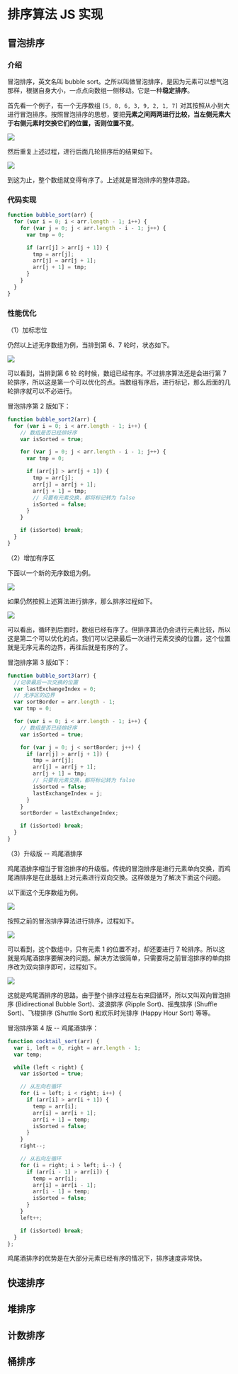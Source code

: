 # 排序算法 JS 实现

## 冒泡排序

### 介绍

冒泡排序，英文名叫 bubble sort。之所以叫做冒泡排序，是因为元素可以想气泡那样，根据自身大小，一点点向数组一侧移动。它是一种**稳定排序**。

首先看一个例子，有一个无序数组 `[5, 8, 6, 3, 9, 2, 1, 7]` 对其按照从小到大进行冒泡排序。按照冒泡排序的思想，要把**元素之间两两进行比较，当左侧元素大于右侧元素时交换它们的位置，否则位置不变**。

![](./imgs/bubble_sort_1.png)

然后重复上述过程，进行后面几轮排序后的结果如下。

![](./imgs/bubble_sort_2.png)

到这为止，整个数组就变得有序了。上述就是冒泡排序的整体思路。

### 代码实现

``` js
function bubble_sort(arr) {
  for (var i = 0; i < arr.length - 1; i++) {
    for (var j = 0; j < arr.length - i - 1; j++) {
      var tmp = 0;

      if (arr[j] > arr[j + 1]) {
        tmp = arr[j];
        arr[j] = arr[j + 1];
        arr[j + 1] = tmp;
      }
    }
  }
}
```

### 性能优化

（1）加标志位

仍然以上述无序数组为例，当排到第 6、7 轮时，状态如下。

![](./imgs/bubble_sort_3.png)

可以看到，当排到第 6 轮 的时候，数组已经有序。不过排序算法还是会进行第 7 轮排序，所以这是第一个可以优化的点。当数组有序后，进行标记，那么后面的几轮排序就可以不必进行。

冒泡排序第 2 版如下：

``` js
function bubble_sort2(arr) {
  for (var i = 0; i < arr.length - 1; i++) {
    // 数组是否已经排好序
    var isSorted = true;

    for (var j = 0; j < arr.length - i - 1; j++) {
      var tmp = 0;

      if (arr[j] > arr[j + 1]) {
        tmp = arr[j];
        arr[j] = arr[j + 1];
        arr[j + 1] = tmp;
        // 只要有元素交换，都将标记转为 false
        isSorted = false;
      }
    }

    if (isSorted) break;
  }
}
```

（2）增加有序区

下面以一个新的无序数组为例。

![](./imgs/bubble_sort_4.png)

如果仍然按照上述算法进行排序，那么排序过程如下。

![](./imgs/bubble_sort_5.png)

可以看出，循环到后面时，数组已经有序了。但排序算法仍会进行元素比较，所以这是第二个可以优化的点。我们可以记录最后一次进行元素交换的位置，这个位置就是无序元素的边界，再往后就是有序的了。

冒泡排序第 3 版如下：

``` js
function bubble_sort3(arr) {
  //记录最后一次交换的位置
  var lastExchangeIndex = 0;
  // 无序区的边界
  var sortBorder = arr.length - 1;
  var tmp = 0;

  for (var i = 0; i < arr.length - 1; i++) {
    // 数组是否已经排好序
    var isSorted = true;

    for (var j = 0; j < sortBorder; j++) {
      if (arr[j] > arr[j + 1]) {
        tmp = arr[j];
        arr[j] = arr[j + 1];
        arr[j + 1] = tmp;
        // 只要有元素交换，都将标记转为 false
        isSorted = false;
        lastExchangeIndex = j;
      }
    }
    sortBorder = lastExchangeIndex;

    if (isSorted) break;
  }
}
```

（3）升级版 -- 鸡尾酒排序

鸡尾酒排序相当于冒泡排序的升级版。传统的冒泡排序是进行元素单向交换，而鸡尾酒排序是在此基础上对元素进行双向交换。这样做是为了解决下面这个问题。

以下面这个无序数组为例。

![](./imgs/bubble_sort_6.png)

按照之前的冒泡排序算法进行排序，过程如下。

![](./imgs/bubble_sort_7.png)

可以看到，这个数组中，只有元素 1 的位置不对，却还要进行 7 轮排序。所以这就是鸡尾酒排序要解决的问题。解决方法很简单，只需要将之前冒泡排序的单向排序改为双向排序即可，过程如下。

![](./imgs/bubble_sort_8.png)

这就是鸡尾酒排序的思路。由于整个排序过程左右来回循环，所以又叫双向冒泡排序 (Bidirectional Bubble Sort)、波浪排序 (Ripple Sort)、摇曳排序 (Shuffle Sort)、飞梭排序 (Shuttle Sort) 和欢乐时光排序 (Happy Hour Sort) 等等。

冒泡排序第 4 版 -- 鸡尾酒排序：

``` js
function cocktail_sort(arr) {
  var i, left = 0, right = arr.length - 1;
  var temp;

  while (left < right) {
    var isSorted = true;

    // 从左向右循环
    for (i = left; i < right; i++) {
      if (arr[i] > arr[i + 1]) {
        temp = arr[i];
        arr[i] = arr[i + 1];
        arr[i + 1] = temp;
        isSorted = false;
      }
    }
    right--;

    // 从右向左循环
    for (i = right; i > left; i--) {
      if (arr[i - 1] > arr[i]) {
        temp = arr[i];
        arr[i] = arr[i - 1];
        arr[i - 1] = temp;
        isSorted = false;
      }
    }
    left++;

    if (isSorted) break;
  }
};
```

鸡尾酒排序的优势是在大部分元素已经有序的情况下，排序速度非常快。

## 快速排序



## 堆排序

## 计数排序

## 桶排序